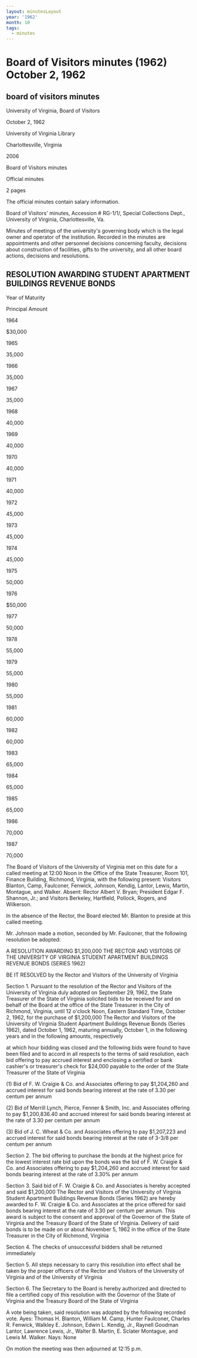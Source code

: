 ```yaml
---
layout: minutesLayout
year: '1962'
month: 10
tags:
  - minutes
---
```

Board of Visitors minutes (1962) October 2, 1962
================================================

board of visitors minutes
-------------------------

University of Virginia, Board of Visitors

October 2, 1962

University of Virginia Library

Charlottesville, Virginia

2006

Board of Visitors minutes

Official minutes

2 pages

The official minutes contain salary information.

Board of Visitors' minutes, Accession # RG-1/1/, Special Collections Dept., University of Virginia, Charlottesville, Va.

Minutes of meetings of the university's governing body which is the legal owner and operator of the institution. Recorded in the minutes are appointments and other personnel decisions concerning faculty, decisions about construction of facilities, gifts to the university, and all other board actions, decisions and resolutions.

RESOLUTION AWARDING STUDENT APARTMENT BUILDINGS REVENUE BONDS
-------------------------------------------------------------

Year of Maturity

Principal Amount

1964

$30,000

1965

35,000

1966

35,000

1967

35,000

1968

40,000

1969

40,000

1970

40,000

1971

40,000

1972

45,000

1973

45,000

1974

45,000

1975

50,000

1976

$50,000

1977

50,000

1978

55,000

1979

55,000

1980

55,000

1981

60,000

1982

60,000

1983

65,000

1984

65,000

1985

65,000

1986

70,000

1987

70,000

The Board of Visitors of the University of Virginia met on this date for a called meeting at 12:00 Noon in the Office of the State Treasurer, Room 101, Finance Building, Richmond, Virginia, with the following present: Visitors Blanton, Camp, Faulconer, Fenwick, Johnson, Kendig, Lantor, Lewis, Martin, Montague, and Walker. Absent: Rector Albert V. Bryan; President Edgar F. Shannon, Jr.; and Visitors Berkeley, Hartfield, Pollock, Rogers, and Wilkerson.

In the absence of the Rector, the Board elected Mr. Blanton to preside at this called meeting.

Mr. Johnson made a motion, seconded by Mr. Faulconer, that the following resolution be adopted:

A RESOLUTION AWARDING $1,200,000 THE RECTOR AND VISITORS OF THE UNIVERSITY OF VIRGINIA STUDENT APARTMENT BUILDINGS REVENUE BONDS (SERIES 1962)

BE IT RESOLVED by the Rector and Visitors of the University of Virginia

Section 1. Pursuant to the resolution of the Rector and Visitors of the University of Virginia duly adopted on September 29, 1962, the State Treasurer of the State of Virginia solicited bids to be received for and on behalf of the Board at the office of the State Treasurer in the City of Richmond, Virginia, until 12 o'clock Noon, Eastern Standard Time, October 2, 1962, for the purchase of $1,200,000 The Rector and Visitors of the University of Virginia Student Apartment Buildings Revenue Bonds (Series 1962), dated October 1, 1962, maturing annually, October 1, in the following years and in the following amounts, respectively

at which hour bidding was closed and the following bids were found to have been filed and to accord in all respects to the terms of said resolution, each bid offering to pay accrued interest and enclosing a certified or bank cashier's or treasurer's check for $24,000 payable to the order of the State Treasurer of the State of Virginia

(1) Bid of F. W. Craigie & Co. and Associates offering to pay $1,204,260 and accrued interest for said bonds bearing interest at the rate of 3.30 per centum per annum

(2) Bid of Merrill Lynch, Pierce, Fenner & Smith, Inc. and Associates offering to pay $1,200,836.40 and accrued interest for said bonds bearing interest at the rate of 3.30 per centum per annum

(3) Bid of J. C. Wheat & Co. and Associates offering to pay $1,207,223 and accrued interest for said bonds bearing interest at the rate of 3-3/8 per centum per annum

Section 2. The bid offering to purchase the bonds at the highest price for the lowest interest rate bid upon the bonds was the bid of F. W. Craigie & Co. and Associates offering to pay $1,204,260 and accrued interest for said bonds bearing interest at the rate of 3.30% per annum

Section 3. Said bid of F. W. Craigie & Co. and Associates is hereby accepted and said $1,200,000 The Rector and Visitors of the University of Virginia Student Apartment Buildings Revenue Bonds (Series 1962) are hereby awarded to F. W. Craigie & Co. and Associates at the price offered for said bonds bearing interest at the rate of 3.30 per centum per annum. This award is subject to the consent and approval of the Governor of the State of Virginia and the Treasury Board of the State of Virginia. Delivery of said bonds is to be made on or about November 5, 1962 in the office of the State Treasurer in the City of Richmond, Virginia

Section 4. The checks of unsuccessful bidders shall be returned immediately

Section 5. All steps necessary to carry this resolution into effect shall be taken by the proper officers of the Rector and Visitors of the University of Virginia and of the University of Virginia

Section 6. The Secretary to the Board is hereby authorized and directed to file a certified copy of this resolution with the Governor of the State of Virginia and the Treasury Board of the State of Virginia

A vote being taken, said resolution was adopted by the following recorded vote. Ayes: Thomas H. Blanton, William M. Camp, Hunter Faulconer, Charles R. Fenwick, Walkley E. Johnson, Edwin L. Kendig, Jr., Raynell Goodman Lantor, Lawrence Lewis, Jr., Walter B. Martin, E. Sclater Montague, and Lewis M. Walker. Nays: None

On motion the meeting was then adjourned at 12:15 p.m.
